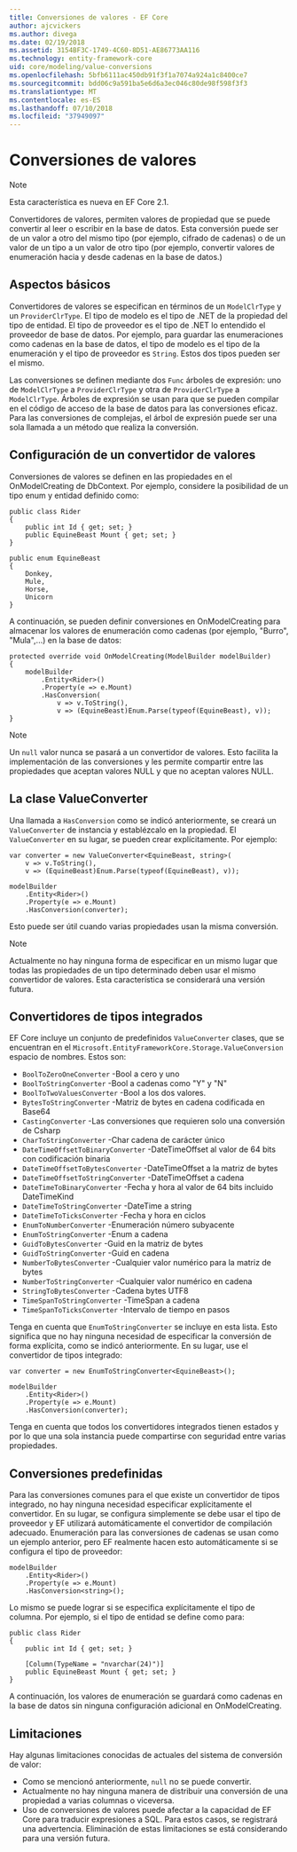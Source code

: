 ```yaml
---
title: Conversiones de valores - EF Core
author: ajcvickers
ms.author: divega
ms.date: 02/19/2018
ms.assetid: 3154BF3C-1749-4C60-8D51-AE86773AA116
ms.technology: entity-framework-core
uid: core/modeling/value-conversions
ms.openlocfilehash: 5bfb6111ac450db91f3f1a7074a924a1c8400ce7
ms.sourcegitcommit: bdd06c9a591ba5e6d6a3ec046c80de98f598f3f3
ms.translationtype: MT
ms.contentlocale: es-ES
ms.lasthandoff: 07/10/2018
ms.locfileid: "37949097"
---
```

# <a name="value-conversions"></a>Conversiones de valores

> [!NOTE]  
> Esta característica es nueva en EF Core 2.1.

Convertidores de valores, permiten valores de propiedad que se puede convertir al leer o escribir en la base de datos. Esta conversión puede ser de un valor a otro del mismo tipo (por ejemplo, cifrado de cadenas) o de un valor de un tipo a un valor de otro tipo (por ejemplo, convertir valores de enumeración hacia y desde cadenas en la base de datos.)

## <a name="fundamentals"></a>Aspectos básicos

Convertidores de valores se especifican en términos de un `ModelClrType` y un `ProviderClrType`. El tipo de modelo es el tipo de .NET de la propiedad del tipo de entidad. El tipo de proveedor es el tipo de .NET lo entendido el proveedor de base de datos. Por ejemplo, para guardar las enumeraciones como cadenas en la base de datos, el tipo de modelo es el tipo de la enumeración y el tipo de proveedor es `String`. Estos dos tipos pueden ser el mismo.

Las conversiones se definen mediante dos `Func` árboles de expresión: uno de `ModelClrType` a `ProviderClrType` y otra de `ProviderClrType` a `ModelClrType`. Árboles de expresión se usan para que se pueden compilar en el código de acceso de la base de datos para las conversiones eficaz. Para las conversiones de complejas, el árbol de expresión puede ser una sola llamada a un método que realiza la conversión.

## <a name="configuring-a-value-converter"></a>Configuración de un convertidor de valores

Conversiones de valores se definen en las propiedades en el OnModelCreating de DbContext. Por ejemplo, considere la posibilidad de un tipo enum y entidad definido como:
```Csharp
public class Rider
{
    public int Id { get; set; }
    public EquineBeast Mount { get; set; }
}

public enum EquineBeast
{
    Donkey,
    Mule,
    Horse,
    Unicorn
}
```
A continuación, se pueden definir conversiones en OnModelCreating para almacenar los valores de enumeración como cadenas (por ejemplo, "Burro", "Mula",...) en la base de datos:
```Csharp
protected override void OnModelCreating(ModelBuilder modelBuilder)
{
    modelBuilder
        .Entity<Rider>()
        .Property(e => e.Mount)
        .HasConversion(
            v => v.ToString(),
            v => (EquineBeast)Enum.Parse(typeof(EquineBeast), v));
}
```
> [!NOTE]  
> Un `null` valor nunca se pasará a un convertidor de valores. Esto facilita la implementación de las conversiones y les permite compartir entre las propiedades que aceptan valores NULL y que no aceptan valores NULL.

## <a name="the-valueconverter-class"></a>La clase ValueConverter

Una llamada a `HasConversion` como se indicó anteriormente, se creará un `ValueConverter` de instancia y establézcalo en la propiedad. El `ValueConverter` en su lugar, se pueden crear explícitamente. Por ejemplo:
```Csharp
var converter = new ValueConverter<EquineBeast, string>(
    v => v.ToString(),
    v => (EquineBeast)Enum.Parse(typeof(EquineBeast), v));

modelBuilder
    .Entity<Rider>()
    .Property(e => e.Mount)
    .HasConversion(converter);
```
Esto puede ser útil cuando varias propiedades usan la misma conversión.

> [!NOTE]  
> Actualmente no hay ninguna forma de especificar en un mismo lugar que todas las propiedades de un tipo determinado deben usar el mismo convertidor de valores. Esta característica se considerará una versión futura.

## <a name="built-in-converters"></a>Convertidores de tipos integrados

EF Core incluye un conjunto de predefinidos `ValueConverter` clases, que se encuentran en el `Microsoft.EntityFrameworkCore.Storage.ValueConversion` espacio de nombres. Estos son:
* `BoolToZeroOneConverter` -Bool a cero y uno
* `BoolToStringConverter` -Bool a cadenas como "Y" y "N"
* `BoolToTwoValuesConverter` -Bool a los dos valores.
* `BytesToStringConverter` -Matriz de bytes en cadena codificada en Base64
* `CastingConverter` -Las conversiones que requieren solo una conversión de Csharp
* `CharToStringConverter` -Char cadena de carácter único
* `DateTimeOffsetToBinaryConverter` -DateTimeOffset al valor de 64 bits con codificación binaria
* `DateTimeOffsetToBytesConverter` -DateTimeOffset a la matriz de bytes
* `DateTimeOffsetToStringConverter` -DateTimeOffset a cadena
* `DateTimeToBinaryConverter` -Fecha y hora al valor de 64 bits incluido DateTimeKind
* `DateTimeToStringConverter` -DateTime a string
* `DateTimeToTicksConverter` -Fecha y hora en ciclos
* `EnumToNumberConverter` -Enumeración número subyacente
* `EnumToStringConverter` -Enum a cadena
* `GuidToBytesConverter` -Guid en la matriz de bytes
* `GuidToStringConverter` -Guid en cadena
* `NumberToBytesConverter` -Cualquier valor numérico para la matriz de bytes
* `NumberToStringConverter` -Cualquier valor numérico en cadena
* `StringToBytesConverter` -Cadena bytes UTF8
* `TimeSpanToStringConverter` -TimeSpan a cadena
* `TimeSpanToTicksConverter` -Intervalo de tiempo en pasos

Tenga en cuenta que `EnumToStringConverter` se incluye en esta lista. Esto significa que no hay ninguna necesidad de especificar la conversión de forma explícita, como se indicó anteriormente. En su lugar, use el convertidor de tipos integrado:
```Csharp
var converter = new EnumToStringConverter<EquineBeast>();

modelBuilder
    .Entity<Rider>()
    .Property(e => e.Mount)
    .HasConversion(converter);
```
Tenga en cuenta que todos los convertidores integrados tienen estados y por lo que una sola instancia puede compartirse con seguridad entre varias propiedades.

## <a name="pre-defined-conversions"></a>Conversiones predefinidas

Para las conversiones comunes para el que existe un convertidor de tipos integrado, no hay ninguna necesidad especificar explícitamente el convertidor. En su lugar, se configura simplemente se debe usar el tipo de proveedor y EF utilizará automáticamente el convertidor de compilación adecuado. Enumeración para las conversiones de cadenas se usan como un ejemplo anterior, pero EF realmente hacen esto automáticamente si se configura el tipo de proveedor:
```Csharp
modelBuilder
    .Entity<Rider>()
    .Property(e => e.Mount)
    .HasConversion<string>();
```
Lo mismo se puede lograr si se especifica explícitamente el tipo de columna. Por ejemplo, si el tipo de entidad se define como para:
```Csharp
public class Rider
{
    public int Id { get; set; }

    [Column(TypeName = "nvarchar(24)")]
    public EquineBeast Mount { get; set; }
}
```
A continuación, los valores de enumeración se guardará como cadenas en la base de datos sin ninguna configuración adicional en OnModelCreating.

## <a name="limitations"></a>Limitaciones

Hay algunas limitaciones conocidas de actuales del sistema de conversión de valor:
* Como se mencionó anteriormente, `null` no se puede convertir.
* Actualmente no hay ninguna manera de distribuir una conversión de una propiedad a varias columnas o viceversa.
* Uso de conversiones de valores puede afectar a la capacidad de EF Core para traducir expresiones a SQL. Para estos casos, se registrará una advertencia.
Eliminación de estas limitaciones se está considerando para una versión futura.
